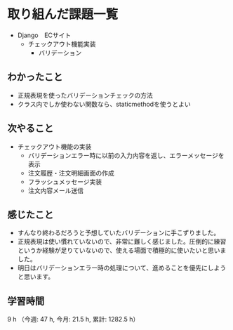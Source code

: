 # 取り組んだ課題一覧
- Django　ECサイト
    - チェックアウト機能実装
        - バリデーション

## わかったこと
- 正規表現を使ったバリデーションチェックの方法
- クラス内でしか使わない関数なら、staticmethodを使うとよい
    
## 次やること
- チェックアウト機能の実装
    - バリデーションエラー時に以前の入力内容を返し、エラーメッセージを表示    
    - 注文履歴・注文明細画面の作成
    - フラッシュメッセージ実装
    - 注文内容メール送信     

## 感じたこと
- すんなり終わるだろうと予想していたバリデーションに手こずりました。
- 正規表現は使い慣れていないので、非常に難しく感じました。圧倒的に練習というか経験が足りていないので、使える場面で積極的に使いたいと思いました。
- 明日はバリデーションエラー時の処理について、進めることを優先にしようと思います。

## 学習時間
9 h （今週: 47 h, 今月: 21.5 h, 累計: 1282.5 h）